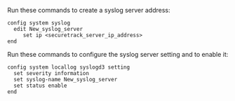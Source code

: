 Run these commands to create a syslog server address:
```
config system syslog
  edit New_syslog_server
     set ip <securetrack_server_ip_address>
end
```
Run these commands to configure the syslog server setting and to enable it:
```
config system locallog syslogd3 setting
  set severity information
  set syslog-name New_syslog_server
  set status enable
end
````